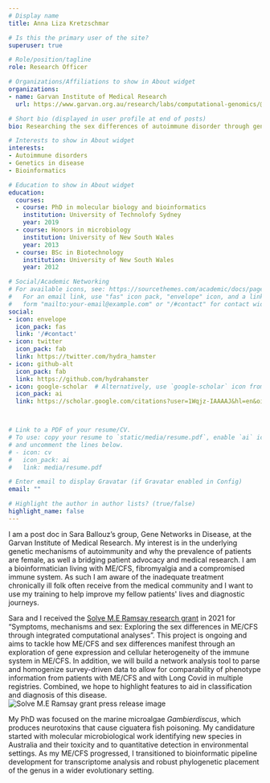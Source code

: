 ```yaml
---
# Display name
title: Anna Liza Kretzschmar

# Is this the primary user of the site?
superuser: true

# Role/position/tagline
role: Research Officer

# Organizations/Affiliations to show in About widget
organizations:
- name: Garvan Institute of Medical Research
  url: https://www.garvan.org.au/research/labs/computational-genomics/@@staff-profiles

# Short bio (displayed in user profile at end of posts)
bio: Researching the sex differences of autoimmune disorder through gene networks.

# Interests to show in About widget
interests:
- Autoimmune disorders
- Genetics in disease
- Bioinformatics

# Education to show in About widget
education:
  courses:
  - course: PhD in molecular biology and bioinformatics
    institution: University of Technolofy Sydney
    year: 2019
  - course: Honors in microbiology
    institution: University of New South Wales
    year: 2013
  - course: BSc in Biotechnology
    institution: University of New South Wales
    year: 2012

# Social/Academic Networking
# For available icons, see: https://sourcethemes.com/academic/docs/page-builder/#icons
#   For an email link, use "fas" icon pack, "envelope" icon, and a link in the
#   form "mailto:your-email@example.com" or "/#contact" for contact widget.
social:
- icon: envelope
  icon_pack: fas
  link: '/#contact'
- icon: twitter
  icon_pack: fab
  link: https://twitter.com/hydra_hamster
- icon: github-alt
  icon_pack: fab
  link: https://github.com/hydrahamster
- icon: google-scholar  # Alternatively, use `google-scholar` icon from `ai` icon pack
  icon_pack: ai
  link: https://scholar.google.com/citations?user=1Wqjz-IAAAAJ&hl=en&oi=ao



# Link to a PDF of your resume/CV.
# To use: copy your resume to `static/media/resume.pdf`, enable `ai` icons in `params.toml`, 
# and uncomment the lines below.
# - icon: cv
#   icon_pack: ai
#   link: media/resume.pdf

# Enter email to display Gravatar (if Gravatar enabled in Config)
email: ""

# Highlight the author in author lists? (true/false)
highlight_name: false
---
```


I am a post doc in Sara Ballouz’s group, Gene Networks in Disease, at the Garvan Institute of Medical Research. My interest is in the underlying genetic mechanisms of autoimmunity and why the prevalence of patients are female, as well a bridging patient advocacy and medical research. I am a bioinformatician living with ME/CFS, fibromyalgia and a compromised immune system. As such I am aware of the inadequate treatment chronically ill folk often receive from the medical community and I want to use my training to help improve my fellow patients' lives and diagnostic journeys.

Sara and I received the [Solve M.E Ramsay research grant](https://solvecfs.org/research-and-registry/ramsay-research-grants/meet-the-researchers/sara-ballouz/) in 2021 for “Symptoms, mechanisms and sex: Exploring the sex differences in ME/CFS through integrated computational analyses”. This project is ongoing and aims to tackle how ME/CFS and sex differences manifest through an exploration of gene expression and cellular heterogeneity of the immune system in ME/CFS. In addition, we will build a network analysis tool to parse and homogenize survey-driven data to allow for comparability of phenotype information from patients with ME/CFS and with Long Covid in multiple registries. Combined, we hope to highlight features to aid in classification and diagnosis of  this disease. 
![Solve M.E Ramsay grant press release image](../../assets/images/Ramsay-superheroes.jpg)

My PhD was focused on the marine microalgae *Gambierdiscus*, which produces neurotoxins that cause ciguatera fish poisoning.  My candidature started with molecular microbiological work identifying new species in Australia and their toxicity and to quantitative detection in environmental settings. As my ME/CFS progressed, I transitioned to bioinformatic pipeline development for transcriptome analysis and robust phylogenetic placement of the genus in a wider evolutionary setting.


